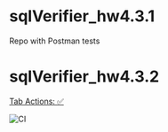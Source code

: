 # sqlVerifier_hw4.3.1
Repo with Postman tests

# sqlVerifier_hw4.3.2

[Tab Actions: :white_check_mark:](https://github.com/KsuKuper/sqlVerifier_hw4.3.1/actions)

![CI](https://github.com/KsuKuper/sqlVerifier_hw4.3.1/workflows/actions/badge.svg)
